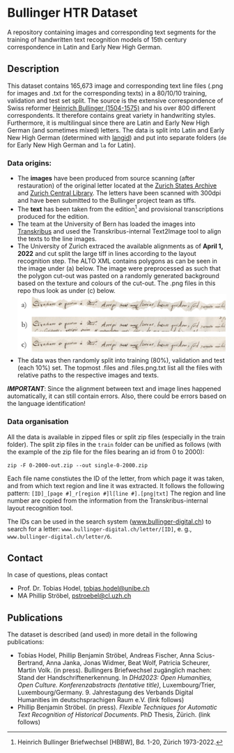 # Bullinger HTR Dataset
A repository containing images and corresponding text segments for the training of handwritten text recognition models of 15th century correspondence in Latin and Early New High German.


## Description
This dataset contains 165,673 image and corresponding text line files (.png for images and .txt for the corresponding texts) in a 80/10/10 training, validation and test set split. The source is the extensive correspondence of Swiss reformer [Heinrich Bullinger (1504-1575)](https://hls-dhs-dss.ch/de/articles/010443/2011-04-07/) and his over 800 different correspondents. It therefore contains great variety in handwriting styles. Furthermore, it is multilingual since there are Latin and Early New High German (and sometimes mixed) letters. The data is split into Latin and Early New High German (determined with [langid](https://pypi.org/project/langid/)) and put into separate folders (```de``` for Early New High German and ```la``` for Latin).

### Data origins:
- The **images** have been produced from source scanning (after restauration) of the original letter located at the [Zurich States Archive](https://www.zh.ch/de/direktion-der-justiz-und-des-innern/staatsarchiv.html) and [Zurich Central Library](https://www.zb.uzh.ch/de). The letters have been scanned with 300dpi and have been submitted to the Bullinger project team as tiffs.
- The **text** has been taken from the edition[^1] and provisional transcriptions produced for the edition.
- The team at the University of Bern has loaded the images into [Transkribus](https://readcoop.eu/transkribus/?sc=Transkribus) and used the Transkribus-internal Text2Image tool to align the texts to the line images.
- The University of Zurich extraced the available alignments as of **April 1, 2022** and cut split the large tiff in lines according to the layout recognition step. The ALTO XML contains polygons as can be seen in the image under (a) below. The image were preprocessed as such that the polygon cut-out was pasted on a randomly generated background based on the texture and colours of the cut-out. The .png files in this repo thus look as under (c) below.
![Example of different preprocessing stages.](img-prep.png)
- The data was then randomly split into training (80%), validation and test (each 10%) set. The topmost .files and .files.png.txt list all the files with relative paths to the respective images and texts.

***IMPORTANT***: Since the alignment between text and image lines happened automatically, it can still contain errors. Also, there could be errors based on the language identification!

### Data organisation
All the data is available in zipped files or split zip files (especially in the train folder). The split zip files in the ```train``` folder can be unified as follows (with the example of the zip file for the files bearing an id from 0 to 2000):

```
zip -F 0-2000-out.zip --out single-0-2000.zip
```

Each file name constiutes the ID of the letter, from which page it was taken, and from which text region and line it was extracted. It follows the following pattern:
```[ID]_[page #]_r[region #]l[line #].[png|txt]```
The region and line number are copied from the information from the Transkribus-internal layout recognition tool.

The IDs can be used in the search system (www.bullinger-digital.ch) to search for a letter: ```www.bullinger-digital.ch/letter/[ID]```, e. g., ```www.bullinger-digital.ch/letter/6```.


## Contact
In case of questions, pleas contact
- Prof. Dr. Tobias Hodel, tobias.hodel@unibe.ch
- MA Phillip Ströbel, pstroebel@cl.uzh.ch

## Publications
The dataset is described (and used) in more detail in the following publications:
- Tobias Hodel, Phillip Benjamin Ströbel, Andreas Fischer, Anna Scius-Bertrand, Anna Janka, Jonas Widmer, Beat Wolf, Patricia Scheurer, Martin Volk. (in press). Bullingers Briefwechsel zugänglich machen: Stand der Handschriftenerkennung. In *DHd2023: Open Humanities, Open Culture. Konferenzabstracts (tentative title)*, Luxembourg/Trier, Luxembourg/Germany. 9. Jahrestagung des Verbands Digital Humanities im deutschsprachigen Raum e.V. (link follows)
- Phillip Benjamin Ströbel. (in press). *Flexible Techniques for Automatic Text Recognition of Historical Documents*. PhD Thesis, Zürich. (link follows)

[^1]: Heinrich Bullinger Briefwechsel [HBBW], Bd. 1-20, Zürich 1973-2022.
